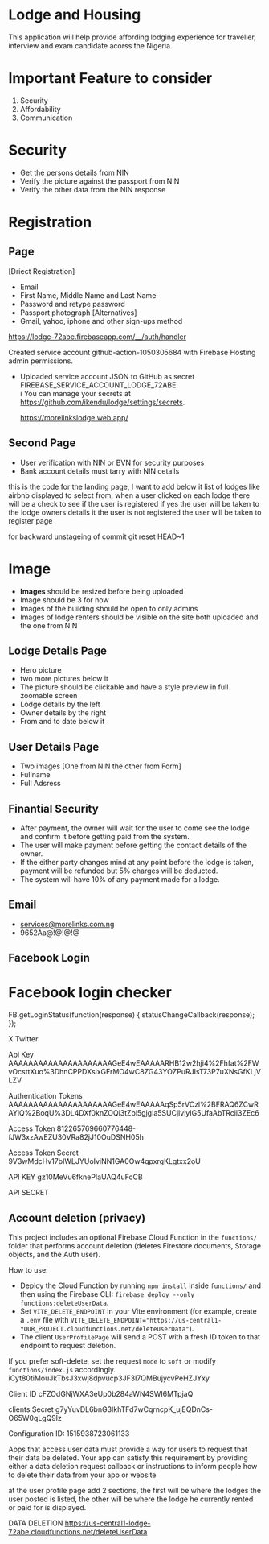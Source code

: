 # Lodge and Housing

This application will help provide affording lodging experience for traveller, interview and exam candidate acorss the Nigeria.

# Important Feature to consider

1. Security
2. Affordability
3. Communication

# Security

- Get the persons details from NIN
- Verify the picture against the passport from NIN
- Verify the other data from the NIN response

# Registration

## Page

[Driect Registration]

- Email
- First Name, Middle Name and Last Name
- Password and retype password
- Passport photograph
  [Alternatives]
- Gmail, yahoo, iphone and other sign-ups method

https://lodge-72abe.firebaseapp.com/__/auth/handler

Created service account github-action-1050305684 with Firebase Hosting admin permissions.

- Uploaded service account JSON to GitHub as secret FIREBASE_SERVICE_ACCOUNT_LODGE_72ABE.  
  i You can manage your secrets at https://github.com/ikendu/lodge/settings/secrets.

  https://morelinkslodge.web.app/

## Second Page

- User verification with NIN or BVN for security purposes
- Bank account details must tarry with NIN cetails

this is the code for the landing page, I want to add below it list of lodges like airbnb displayed to select from, when a user clicked on each lodge there will be a check to see if the user is registered if yes the user will be taken to the lodge owners details it the user is not registered the user will be taken to register page

for backward unstageing of commit
git reset HEAD~1

# Image

- **Images** should be resized before being uploaded
- Image should be 3 for now
- Images of the building should be open to only admins
- Images of lodge renters should be visible on the site both uploaded and the one from NIN

## Lodge Details Page

- Hero picture
- two more pictures below it
- The picture should be clickable and have a style preview in full zoomable screen
- Lodge details by the left
- Owner details by the right
- From and to date below it

## User Details Page

- Two images [One from NIN the other from Form]
- Fullname
- Full Adsress

## Finantial Security

- After payment, the owner will wait for the user to come see the lodge and confirm it before getting paid from the system.
- The user will make payment before getting the contact details of the owner.
- If the either party changes mind at any point before the lodge is taken, payment will be refunded but 5% charges will be deducted.
- The system will have 10% of any payment made for a lodge.

## Email

- services@morelinks.com.ng
- 9652Aa@!@!@!@

## Facebook Login

<script>
  window.fbAsyncInit = function() {
    FB.init({
      appId      : '{your-app-id}',
      cookie     : true,
      xfbml      : true,
      version    : '{api-version}'
    });
      
    FB.AppEvents.logPageView();   
      
  };

  (function(d, s, id){
     var js, fjs = d.getElementsByTagName(s)[0];
     if (d.getElementById(id)) {return;}
     js = d.createElement(s); js.id = id;
     js.src = "https://connect.facebook.net/en_US/sdk.js";
     fjs.parentNode.insertBefore(js, fjs);
   }(document, 'script', 'facebook-jssdk'));
</script>

# Facebook login checker

FB.getLoginStatus(function(response) {
statusChangeCallback(response);
});

X Twitter

Api Key
AAAAAAAAAAAAAAAAAAAAAGeE4wEAAAAARHB12w2hji4%2Fhfat%2FWvOcsttXuo%3DhnCPPDXsixGFrMO4wC8ZG43YOZPuRJIsT73P7uXNsGfKLjVLZV

Authentication Tokens
AAAAAAAAAAAAAAAAAAAAAGeE4wEAAAAAqSp5rVCzl%2BFRAQ6ZCwRAYlQ%2BoqU%3DL4DXf0knZOQi3tZbl5gjgIa5SUCjlviyIG5UfaAbTRcii3ZEc6

Access Token
812265769660776448-fJW3xzAwEZU30VRa82jJ10OuDSNH05h

Access Token Secret
9V3wMdcHv17bIWLJYUoIviNN1GA0Ow4qpxrgKLgtxx2oU

API KEY
gz10MeVu6fknePIaUAQ4uFcCB

API SECRET

## Account deletion (privacy)

This project includes an optional Firebase Cloud Function in the `functions/` folder that performs account deletion (deletes Firestore documents, Storage objects, and the Auth user).

How to use:

- Deploy the Cloud Function by running `npm install` inside `functions/` and then using the Firebase CLI: `firebase deploy --only functions:deleteUserData`.
- Set `VITE_DELETE_ENDPOINT` in your Vite environment (for example, create a `.env` file with `VITE_DELETE_ENDPOINT="https://us-central1-YOUR_PROJECT.cloudfunctions.net/deleteUserData"`).
- The client `UserProfilePage` will send a POST with a fresh ID token to that endpoint to request deletion.

If you prefer soft-delete, set the request `mode` to `soft` or modify `functions/index.js` accordingly.
iCyt80tiMouJkTbsJ3xwj8dpvucp3JF3I7QMBujycvPeHZJYxy

Client ID
cFZOdGNjWXA3eUp0b284aWN4SWI6MTpjaQ

clients Secret
g7yYuvDL6bnG3IkhTFd7wCqrncpK_ujEQDnCs-O65W0qLgQ9lz

Configuration ID:
1515938723061133

Apps that access user data must provide a way for users to request that their data be deleted. Your app can satisfy this requirement by providing either a data deletion request callback or instructions to inform people how to delete their data from your app or website

at the user profile page add 2 sections, the first will be where the lodges the user posted is listed, the other will be where the lodge he currently rented or paid for is displayed.

DATA DELETION
https://us-central1-lodge-72abe.cloudfunctions.net/deleteUserData

